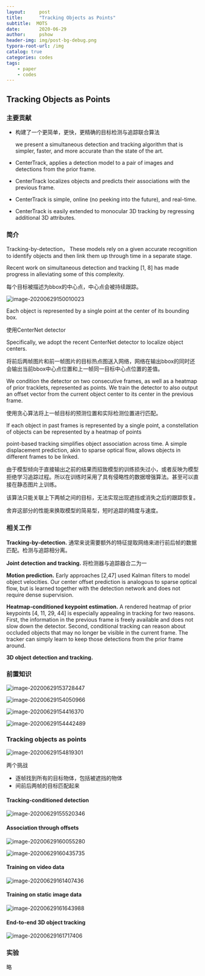 ```yaml
---
layout:     post
title:      "Tracking Objects as Points"
subtitle:  MOTS
date:       2020-06-29
author:     pshow
header-img: img/post-bg-debug.png
typora-root-url: /img
catalog: true
categories: codes
tags:
    - paper
    - codes
---
```

## Tracking Objects as Points

### 主要贡献

- 构建了一个更简单，更快，更精确的目标检测与追踪联合算法

  we present a simultaneous detection and tracking algorithm that is simpler, faster, and more accurate than the state of the art.

- CenterTrack, applies a detection model to a pair of images and detections from the prior frame.

- CenterTrack localizes objects and predicts their associations with the previous frame.

- CenterTrack is simple, online (no peeking into the future), and real-time.

- CenterTrack is easily extended to monocular 3D tracking by regressing additional 3D attributes.

### 简介

Tracking-by-detection， These models rely on a given accurate recognition to identify objects and then link them up through time in a separate stage.

Recent work on simultaneous detection and tracking [1, 8] has made progress in alleviating some of this complexity.

每个目标被描述为bbox的中心点，中心点会被持续跟踪。

![image-20200629150010023](/img/Tracking%20Objects%20as%20Points.assets/image-20200629150010023.png)

Each object is represented by a single point at the center of its bounding box. 

使用CenterNet detector

Specifically, we adopt the recent CenterNet detector to localize object centers.

将前后两帧图片和前一帧图片的目标热点图送入网络，网络在输出bbox的同时还会输出当前bbox中心点位置和上一帧同一目标中心点位置的差值。

We condition the detector on two consecutive frames, as well as a heatmap of prior tracklets, represented as points. We train the detector to also output an offset vector from the current object center to its center in the previous frame.

使用贪心算法将上一帧目标的预测位置和实际检测位置进行匹配。

If each object in past frames is represented by a single point, a constellation of objects can be represented by a heatmap of points

point-based tracking simplifies object association across time. A simple displacement prediction, akin to sparse optical flow, allows objects in different frames to be linked.

由于模型倾向于直接输出之前的结果而招致模型的训练损失过小，或者反映为模型拒绝学习追踪过程。所以在训练时采用了具有侵略性的数据增强算法。甚至可以直接在静态图片上训练。

该算法只能关联上下两帧之间的目标，无法实现出现遮挡或消失之后的跟踪恢复。

舍弃这部分的性能来换取模型的简易型，短时追踪的精度与速度。

### 相关工作

**Tracking-by-detection.** 通常来说需要额外的特征提取网络来进行前后帧的数据匹配。检测与追踪相分离。

**Joint detection and tracking.** 将检测器与追踪器合二为一

**Motion prediction.** Early approaches [2,47] used Kalman filters to model object velocities. Our center offset prediction is analogous to sparse optical flow, but is learned together with the detection network and does not require dense supervision.

**Heatmap-conditioned keypoint estimation.** A rendered heatmap of prior keypoints [4, 11, 29, 44] is especially appealing in tracking for two reasons. First, the information in the previous frame is freely available and does not slow down the detector. Second, conditional tracking can reason about occluded objects that may no longer be visible in the current frame. The tracker can simply learn to keep those detections from the prior frame around.

**3D object detection and tracking.**

### 前置知识

![image-20200629153728447](/img/Tracking%20Objects%20as%20Points.assets/image-20200629153728447.png)

![image-20200629154050966](/img/Tracking%20Objects%20as%20Points.assets/image-20200629154050966.png)

![image-20200629154416370](/img/Tracking%20Objects%20as%20Points.assets/image-20200629154416370.png)

![image-20200629154442489](/img/Tracking%20Objects%20as%20Points.assets/image-20200629154442489.png)

### Tracking objects as points

![image-20200629154819301](/img/Tracking%20Objects%20as%20Points.assets/image-20200629154819301.png)

两个挑战

- 逐帧找到所有的目标物体，包括被遮挡的物体
- 间前后两帧的目标匹配起来

#### Tracking-conditioned detection

![image-20200629155520346](/img/Tracking%20Objects%20as%20Points.assets/image-20200629155520346.png)

#### Association through offsets
![image-20200629160055280](/img/Tracking%20Objects%20as%20Points.assets/image-20200629160055280.png)

![image-20200629160435735](/img/Tracking%20Objects%20as%20Points.assets/image-20200629160435735.png)

#### Training on video data

![image-20200629161407436](/img/Tracking%20Objects%20as%20Points.assets/image-20200629161407436.png)

#### Training on static image data

![image-20200629161643988](/img/Tracking%20Objects%20as%20Points.assets/image-20200629161643988.png)

#### End-to-end 3D object tracking

![image-20200629161717406](/img/Tracking%20Objects%20as%20Points.assets/image-20200629161717406.png)

### 实验

略
